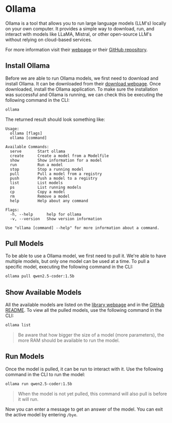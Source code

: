 # Ollama

Ollama is a tool that allows you to run large language models (LLM's) locally on your own computer.
It provides a simple way to download, run, and interact with models like LLaMA, Mistral, or other open-source LLM's without relying on cloud-based services.

For more information visit their [webpage](https://ollama.com) or their [GitHub repository](https://github.com/ollama/ollama).

## Install Ollama

Before we are able to run Ollama models, we first need to download and install Ollama.
It can be downloaded from their [download webpage](https://ollama.com/download).
Once downloaded, install the Ollama application.
To make sure the installation was successful and Ollama is running, we can check this be executing the following command in the CLI:

```bash
ollama
```

The returned result should look something like:

```result
Usage:
  ollama [flags]
  ollama [command]

Available Commands:
  serve       Start ollama
  create      Create a model from a Modelfile
  show        Show information for a model
  run         Run a model
  stop        Stop a running model
  pull        Pull a model from a registry
  push        Push a model to a registry
  list        List models
  ps          List running models
  cp          Copy a model
  rm          Remove a model
  help        Help about any command

Flags:
  -h, --help      help for ollama
  -v, --version   Show version information

Use "ollama [command] --help" for more information about a command.
```

## Pull Models

To be able to use a Ollama model, we first need to pull it.
We're able to have multiple models, but only one model can be used at a time.
To pull a specific model, executing the following command in the CLI:

```bash
ollama pull qwen2.5-coder:1.5b
```

## Show Available Models

All the available models are listed on the [library webpage](https://ollama.com/library) and in the [GitHub README](https://github.com/ollama/ollama/blob/main/README.md#model-library).
To view all the pulled models, use the following command in the CLI:

```bash
ollama list
```

> Be aware that how bigger the size of a model (more parameters), the more RAM should be available to run the model.

## Run Models

Once the model is pulled, it can be run to interact with it.
Use the following command in the CLI to run the model:

```bash
ollama run qwen2.5-coder:1.5b
```

> When the model is not yet pulled, this command will also pull is before it will run.

Now you can enter a message to get an answer of the model.
You can exit the active model by entering `/bye`.
